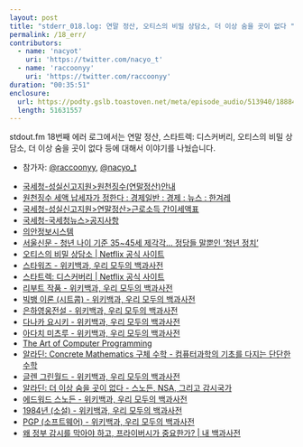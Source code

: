 ```yaml
---
layout: post
title: "stderr_018.log: 연말 정산, 오티스의 비밀 상담소, 더 이상 숨을 곳이 없다 "
permalink: /18_err/
contributors:
  - name: 'nacyot'
    uri: 'https://twitter.com/nacyo_t'
  - name: 'raccoonyy'
    uri: 'https://twitter.com/raccoonyy'
duration: "00:35:51"
enclosure:
  url: https://podty.gslb.toastoven.net/meta/episode_audio/513940/188843_1551581630648.mp3
  length: 51631557
---
```


stdout.fm 18번째 에러 로그에서는 연말 정산, 스타트렉: 디스커버리, 오티스의 비밀 상담소, 더 이상 숨을 곳이 없다 등에 대해서 이야기를 나눴습니다.

* 참가자: [@raccoonyy][rac], [@nacyo_t][nac]

[rac]: https://twitter.com/raccoonyy
[nac]: https://twitter.com/nacyo_t

* [국세청-성실신고지원>원천징수(연말정산)안내](https://www.nts.go.kr/support/support_03.asp?cinfo_key=MINF7820100716140953)
* [원천징수 세액 납세자가 정한다 : 경제일반 : 경제 : 뉴스 : 한겨레](http://www.hani.co.kr/arti/economy/economy_general/694351.html)
* [국세청-성실신고지원>연말정산>근로소득 간이세액표](https://www.nts.go.kr/support/support_03_etc01.asp)
* [국세청-국세청뉴스>공지사항](https://www.nts.go.kr/news/news_05.asp?type=V&minfoKey=MINF5320080211205338&mbsinfoKey=MBS20181128143154017)
* [의안정보시스템](http://likms.assembly.go.kr/bill/main.do#)
* [서울신문 - 청년 나이 기준 35~45세 제각각… 정당들 말뿐인 ‘청년 정치’](http://seoul.co.kr/news/newsView.php?id=20180227008009)
* [오티스의 비밀 상담소 \| Netflix 공식 사이트](https://www.netflix.com/kr/title/80197526)
* [스타워즈 - 위키백과, 우리 모두의 백과사전](https://ko.wikipedia.org/wiki/%EC%8A%A4%ED%83%80%EC%9B%8C%EC%A6%88)
* [스타트렉: 디스커버리 \| Netflix 공식 사이트](https://www.netflix.com/kr/title/80126024)
* [리부트 작품 - 위키백과, 우리 모두의 백과사전](https://ko.wikipedia.org/wiki/%EB%A6%AC%EB%B6%80%ED%8A%B8_%28%EC%9E%91%ED%92%88%29)
* [빅뱅 이론 (시트콤) - 위키백과, 우리 모두의 백과사전](https://ko.wikipedia.org/wiki/%EB%B9%85%EB%B1%85_%EC%9D%B4%EB%A1%A0_%28%EC%8B%9C%ED%8A%B8%EC%BD%A4%29)
* [은하영웅전설 - 위키백과, 우리 모두의 백과사전](https://ko.wikipedia.org/wiki/%EC%9D%80%ED%95%98%EC%98%81%EC%9B%85%EC%A0%84%EC%84%A4)
* [다나카 요시키 - 위키백과, 우리 모두의 백과사전](https://ko.wikipedia.org/wiki/%EB%8B%A4%EB%82%98%EC%B9%B4_%EC%9A%94%EC%8B%9C%ED%82%A4)
* [아다치 미츠루 - 위키백과, 우리 모두의 백과사전](https://ko.wikipedia.org/wiki/%EC%95%84%EB%8B%A4%EC%B9%98_%EB%AF%B8%EC%B8%A0%EB%A3%A8)
* [The Art of Computer Programming](https://www-cs-faculty.stanford.edu/~knuth/taocp.html)
* [알라딘: Concrete Mathematics 구체 수학 - 컴퓨터과학의 기초를 다지는 단단한 수학](https://www.aladin.co.kr/shop/wproduct.aspx?ItemId=140702246)
* [글렌 그린월드 - 위키백과, 우리 모두의 백과사전](https://ko.wikipedia.org/wiki/%EA%B8%80%EB%A0%8C_%EA%B7%B8%EB%A6%B0%EC%9B%94%EB%93%9C)
* [알라딘: 더 이상 숨을 곳이 없다 - 스노든, NSA, 그리고 감시국가](https://www.aladin.co.kr/shop/wproduct.aspx?ItemId=40676668)
* [에드워드 스노든 - 위키백과, 우리 모두의 백과사전](https://ko.wikipedia.org/wiki/%EC%97%90%EB%93%9C%EC%9B%8C%EB%93%9C_%EC%8A%A4%EB%85%B8%EB%93%A0)
* [1984년 (소설) - 위키백과, 우리 모두의 백과사전](https://ko.wikipedia.org/wiki/1984%EB%85%84_%28%EC%86%8C%EC%84%A4%29)
* [PGP (소프트웨어) - 위키백과, 우리 모두의 백과사전](https://ko.wikipedia.org/wiki/PGP_%28%EC%86%8C%ED%94%84%ED%8A%B8%EC%9B%A8%EC%96%B4%29)
* [왜 정부 감시를 막아야 하고, 프라이버시가 중요한가? \| 내 백과사전](https://zariski.wordpress.com/2014/10/10/%EC%99%9C-%EC%A0%95%EB%B6%80-%EA%B0%90%EC%8B%9C%EB%A5%BC-%EB%A7%89%EC%95%84%EC%95%BC-%ED%95%98%EA%B3%A0-%ED%94%84%EB%9D%BC%EC%9D%B4%EB%B2%84%EC%8B%9C%EA%B0%80-%EC%A4%91%EC%9A%94%ED%95%9C%EA%B0%80/)
